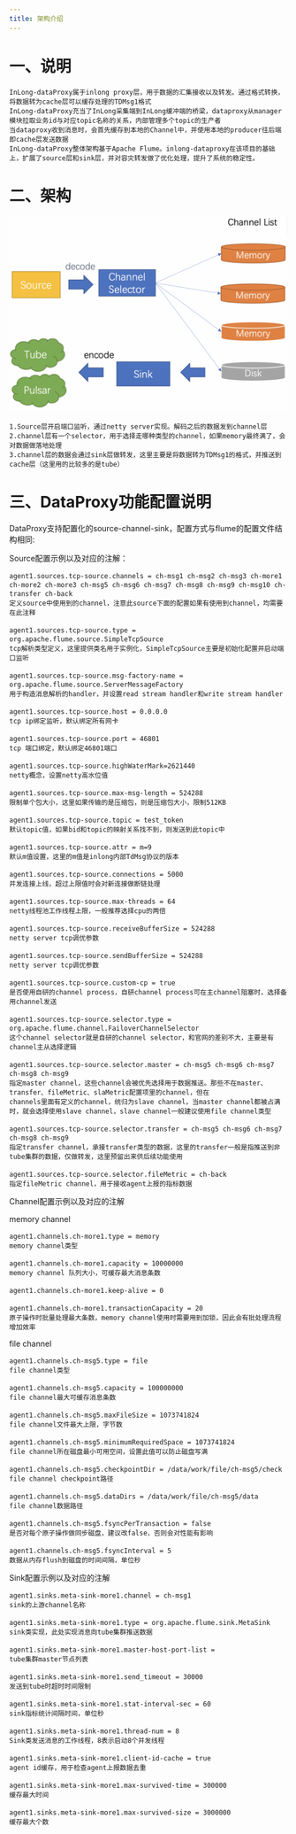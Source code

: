 ```yaml
---
title: 架构介绍
---
```

# 一、说明

	InLong-dataProxy属于inlong proxy层，用于数据的汇集接收以及转发。通过格式转换，将数据转为cache层可以缓存处理的TDMsg1格式
    InLong-dataProxy充当了InLong采集端到InLong缓冲端的桥梁，dataproxy从manager模块拉取业务id与对应topic名称的关系，内部管理多个topic的生产者
	当dataproxy收到消息时，会首先缓存到本地的Channel中，并使用本地的producer往后端即cache层发送数据
    InLong-dataProxy整体架构基于Apache Flume。inlong-dataproxy在该项目的基础上，扩展了source层和sink层，并对容灾转发做了优化处理，提升了系统的稳定性。
    
    
# 二、架构

![](img/architecture.png)

 	1.Source层开启端口监听，通过netty server实现。解码之后的数据发到channel层
 	2.channel层有一个selector，用于选择走哪种类型的channel，如果memory最终满了，会对数据做落地处理
 	3.channel层的数据会通过sink层做转发，这里主要是将数据转为TDMsg1的格式，并推送到cache层（这里用的比较多的是tube）


# 三、DataProxy功能配置说明

DataProxy支持配置化的source-channel-sink，配置方式与flume的配置文件结构相同:

Source配置示例以及对应的注解：

    agent1.sources.tcp-source.channels = ch-msg1 ch-msg2 ch-msg3 ch-more1 ch-more2 ch-more3 ch-msg5 ch-msg6 ch-msg7 ch-msg8 ch-msg9 ch-msg10 ch-transfer ch-back
    定义source中使用到的channel，注意此source下面的配置如果有使用到channel，均需要在此注释

    agent1.sources.tcp-source.type = org.apache.flume.source.SimpleTcpSource
    tcp解析类型定义，这里提供类名用于实例化，SimpleTcpSource主要是初始化配置并启动端口监听

    agent1.sources.tcp-source.msg-factory-name = org.apache.flume.source.ServerMessageFactory
    用于构造消息解析的handler，并设置read stream handler和write stream handler

    agent1.sources.tcp-source.host = 0.0.0.0    
    tcp ip绑定监听，默认绑定所有网卡

    agent1.sources.tcp-source.port = 46801
    tcp 端口绑定，默认绑定46801端口

    agent1.sources.tcp-source.highWaterMark=2621440 
    netty概念，设置netty高水位值

    agent1.sources.tcp-source.max-msg-length = 524288
    限制单个包大小，这里如果传输的是压缩包，则是压缩包大小，限制512KB

    agent1.sources.tcp-source.topic = test_token
    默认topic值，如果bid和topic的映射关系找不到，则发送到此topic中

    agent1.sources.tcp-source.attr = m=9
    默认m值设置，这里的m值是inlong内部TdMsg协议的版本

    agent1.sources.tcp-source.connections = 5000
    并发连接上线，超过上限值时会对新连接做断链处理

    agent1.sources.tcp-source.max-threads = 64
    netty线程池工作线程上限，一般推荐选择cpu的两倍

    agent1.sources.tcp-source.receiveBufferSize = 524288
    netty server tcp调优参数

    agent1.sources.tcp-source.sendBufferSize = 524288
    netty server tcp调优参数

    agent1.sources.tcp-source.custom-cp = true
    是否使用自研的channel process，自研channel process可在主channel阻塞时，选择备用channel发送

    agent1.sources.tcp-source.selector.type = org.apache.flume.channel.FailoverChannelSelector
    这个channel selector就是自研的channel selector，和官网的差别不大，主要是有channel主从选择逻辑

    agent1.sources.tcp-source.selector.master = ch-msg5 ch-msg6 ch-msg7 ch-msg8 ch-msg9
    指定master channel，这些channel会被优先选择用于数据推送。那些不在master、transfer、fileMetric、slaMetric配置项里的channel，但在
    channels里面有定义的channel，统归为slave channel，当master channel都被占满时，就会选择使用slave channel，slave channel一般建议使用file channel类型

    agent1.sources.tcp-source.selector.transfer = ch-msg5 ch-msg6 ch-msg7 ch-msg8 ch-msg9
    指定transfer channel，承接transfer类型的数据，这里的transfer一般是指推送到非tube集群的数据，仅做转发，这里预留出来供后续功能使用

    agent1.sources.tcp-source.selector.fileMetric = ch-back
    指定fileMetric channel，用于接收agent上报的指标数据

Channel配置示例以及对应的注解

memory channel

    agent1.channels.ch-more1.type = memory
    memory channel类型

    agent1.channels.ch-more1.capacity = 10000000
    memory channel 队列大小，可缓存最大消息条数

    agent1.channels.ch-more1.keep-alive = 0
    
    agent1.channels.ch-more1.transactionCapacity = 20
    原子操作时批量处理最大条数，memory channel使用时需要用到加锁，因此会有批处理流程增加效率

file channel

    agent1.channels.ch-msg5.type = file
    file channel类型

    agent1.channels.ch-msg5.capacity = 100000000
    file channel最大可缓存消息条数

    agent1.channels.ch-msg5.maxFileSize = 1073741824
    file channel文件最大上限，字节数

    agent1.channels.ch-msg5.minimumRequiredSpace = 1073741824
    file channel所在磁盘最小可用空间，设置此值可以防止磁盘写满

    agent1.channels.ch-msg5.checkpointDir = /data/work/file/ch-msg5/check
    file channel checkpoint路径

    agent1.channels.ch-msg5.dataDirs = /data/work/file/ch-msg5/data
    file channel数据路径

    agent1.channels.ch-msg5.fsyncPerTransaction = false
    是否对每个原子操作做同步磁盘，建议改false，否则会对性能有影响

    agent1.channels.ch-msg5.fsyncInterval = 5
    数据从内存flush到磁盘的时间间隔，单位秒

Sink配置示例以及对应的注解

    agent1.sinks.meta-sink-more1.channel = ch-msg1
    sink的上游channel名称

    agent1.sinks.meta-sink-more1.type = org.apache.flume.sink.MetaSink
    sink类实现，此处实现消息向tube集群推送数据

    agent1.sinks.meta-sink-more1.master-host-port-list = 
    tube集群master节点列表

    agent1.sinks.meta-sink-more1.send_timeout = 30000
    发送到tube时超时时间限制

    agent1.sinks.meta-sink-more1.stat-interval-sec = 60
    sink指标统计间隔时间，单位秒

    agent1.sinks.meta-sink-more1.thread-num = 8
    Sink类发送消息的工作线程，8表示启动8个并发线程

    agent1.sinks.meta-sink-more1.client-id-cache = true
    agent id缓存，用于检查agent上报数据去重

    agent1.sinks.meta-sink-more1.max-survived-time = 300000
    缓存最大时间
    
    agent1.sinks.meta-sink-more1.max-survived-size = 3000000
    缓存最大个数
